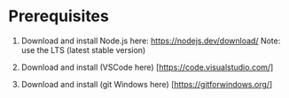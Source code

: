 # Prerequisites

1. Download and install Node.js here:
https://nodejs.dev/download/
Note: use the LTS (latest stable version)

2. Download and install (VSCode here) [https://code.visualstudio.com/]

2. Download and install (git Windows here) [https://gitforwindows.org/]